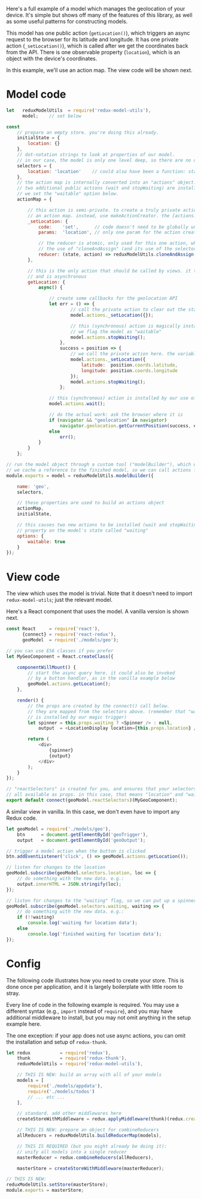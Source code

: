 
Here's a full example of a model which manages the geolocation of your device.
It's simple but shows off many of the features of this library, as well as some
useful patterns for constructing models.

This model has one public action (`getLocation()`),
which triggers an async request to the browser for its latitude and longitude.
It has one private action (`_setLocation()`), which is called after we get the
coordinates back from the API. There is
one observable property (`location`), which is an object with the device's
coordinates.

In this example, we'll use an action map. The view code will be shown next.

# Model code

```javascript
let   reduxModelUtils  = require('redux-model-utils'),
      model;    // set below

const
    // prepare an empty store. you're doing this already.
    initialState = {
        location: {}
    },
    // dot-notation strings to look at properties of our model.
    // in our case, the model is only one level deep, so there are no dots :)
    selectors = {
        location: 'location'    // could also have been a function: state => state.location
    },
    // the action map is internally converted into an "actions" object.
    // two additional public actions (wait and stopWaiting) are installed because
    // we set the "waitable" option below.
    actionMap = {

        // this action is semi-private. to create a truly private action you cannot use
        // an action map. instead, use makeActionCreator. the [actions.md] doc explains this.
        _setLocation: {
            code:    'set',      // code doesn't need to be globally unique; just unique within this module
            params:  'location', // only one param for the action creator

            // the reducer is atomic, only used for this one action, which makes it trivial.
            // the use of "cloneAndAssign" (and its use of the selector string) is a common pattern
            reducer: (state, action) => reduxModelUtils.cloneAndAssign(state, selectors.location, action.location)
        },

        // this is the only action that should be called by views. it takes no params,
        // and is asynchronous
        getLocation: {
            async() {

                // create some callbacks for the geolocation API
                let err = () => {
                        // call the private action to clear out the state
                        model.actions._setLocation({});

                        // this (synchronous) action is magically installed because
                        // we flag the model as "waitable"
                        model.actions.stopWaiting();
                    },
                    success = position => {
                        // we call the private action here. the variable "model" is set below
                        model.actions._setLocation({
                            latitude:  position.coords.latitude,
                            longitude: position.coords.longitude
                        });
                        model.actions.stopWaiting();
                    };

                // this (synchronous) action is installed by our use of "waitable" below
                model.actions.wait();

                // do the actual work: ask the browser where it is
                if (navigator && "geolocation" in navigator)
                    navigator.geolocation.getCurrentPosition(success, err, {maximumAge: 60000});
                else
                    err();
            }
        }
    };

// run the model object through a custom tool ("modelBuilder"), which whips it into shape.
// we cache a reference to the finished model, so we can call actions from inside this module
module.exports = model = reduxModelUtils.modelBuilder({

    name: 'geo',
    selectors,

    // these properties are used to build an actions object
    actionMap,
    initialState,

    // this causes two new actions to be installed (wait and stopWaiting), and a new
    // property on the model's state called "waiting"
    options: {
        waitable: true
    }
});
```

# View code

The view which uses the model is trivial. Note that it doesn't need to
import `redux-model-utils`; just the relevant model.

Here's a React component that uses the model. A vanilla version is shown next.

```javascript
const React     = require('react'),
      {connect} = require('react-redux'),
      geoModel  = require('./models/geo');

// you can use ES6 classes if you prefer
let MyGeoComponent = React.createClass({

    componentWillMount() {
        // start the async query here. it could also be invoked
        // by a button handler, as in the vanilla example below
        geoModel.actions.getLocation();
    },

    render() {
        // the props are created by the connect() call below.
        // they are mapped from the selectors above. (remember that "waiting"
        // is installed by our magic trigger)
        let spinner = this.props.waiting ? <Spinner /> : null,
            output  = <LocationDisplay location={this.props.location} />;

        return (
            <div>
                {spinner}
                {output}
            </div>
        );
    }
});

// "reactSelectors" is created for you, and ensures that your selectors are
// all available as props. in this case, that means "location" and "waiting"
export default connect(geoModel.reactSelectors)(MyGeoComponent);
```

A similar view in vanilla. In this case, we don't even have to import
any Redux code.

```javascript
let geoModel = require('./models/geo'),
    btn      = document.getElementById('geoTrigger'),
    output   = document.getElementById('geoOutput');

// trigger a model action when the button is clicked
btn.addEventListener('click', () => geoModel.actions.getLocation());

// listen for changes to the location
geoModel.subscribe(geoModel.selectors.location, loc => {
    // do something with the new data. e.g.:
    output.innerHTML = JSON.stringify(loc);
});

// listen for changes to the "waiting" flag, so we can put up a spinner
geoModel.subscribe(geoModel.selectors.waiting, waiting => {
    // do something with the new data. e.g.:
    if (!!waiting)
        console.log('waiting for location data');
    else
        console.log('finished waiting for location data');
});
```

# Config

The following code illustrates how you need to create your store.
This is done once per application, and it is largely boilerplate
with little room to stray.

Every line of code in the following example is required. You may use a different
syntax (e.g., `import` instead of `require`), and you may have additional middleware
to install, but you may not omit anything in the setup example here.

The one exception: if your app does not use async actions, you can omit the
installation and setup of `redux-thunk`.

```javascript
let redux           = require('redux'),
    thunk           = require('redux-thunk'),
    reduxModelUtils = require('redux-model-utils'),

    // THIS IS NEW: build an array with all of your models
    models = [
        require('./models/appdata'),
        require('./models/todos')
        // ... etc ...
    ],

    // standard. add other middlewares here
    createStoreWithMiddleware = redux.applyMiddleware(thunk)(redux.createStore),

    // THIS IS NEW: prepare an object for combineReducers
    allReducers = reduxModelUtils.buildReducerMap(models),

    // THIS IS REQUIRED (but you might already be doing it):
    // unify all models into a single reducer
    masterReducer = redux.combineReducers(allReducers),

    masterStore = createStoreWithMiddleware(masterReducer);

// THIS IS NEW:
reduxModelUtils.setStore(masterStore);
module.exports = masterStore;
```
